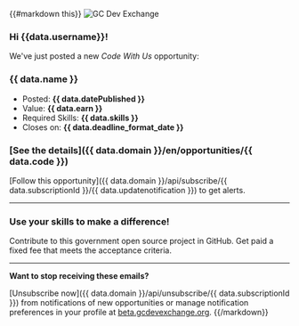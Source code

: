 {{#markdown this}}
![GC Dev Exchange](https://beta.gcdevexchange.org/modules/core/client/img/logo/new-logo-220px.png)

### Hi {{data.username}}!

We've just posted a new *Code With Us* opportunity:

### {{ data.name }}

- Posted: **{{ data.datePublished }}**
- Value: **{{ data.earn }}**
- Required Skills: **{{ data.skills }}**
- Closes on: **{{ data.deadline_format_date }}**

### [See the details]({{ data.domain }}/en/opportunities/{{ data.code }})


[Follow this opportunity]({{ data.domain }}/api/subscribe/{{ data.subscriptionId }}/{{ data.updatenotification }}) to get alerts.

---

### Use your skills to make a difference!

Contribute to this government open source project in GitHub. Get paid a fixed fee that meets the acceptance criteria.

---

**Want to stop receiving these emails?**

[Unsubscribe now]({{ data.domain }}/api/unsubscribe/{{ data.subscriptionId }}) from notifications of new opportunities or manage notification preferences in your profile at [beta.gcdevexchange.org](https://beta.gcdevexchange.org).
{{/markdown}}
